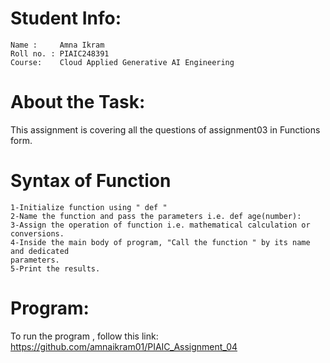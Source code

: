 # Student Info:
    Name :     Amna Ikram
    Roll no. : PIAIC248391
    Course:    Cloud Applied Generative AI Engineering

# About the Task:
 This assignment is covering all the questions of  assignment03 in Functions form.

 # Syntax of Function
    1-Initialize function using " def " 
    2-Name the function and pass the parameters i.e. def age(number):
    3-Assign the operation of function i.e. mathematical calculation or conversions.
    4-Inside the main body of program, "Call the function " by its name and dedicated
    parameters.
    5-Print the results.

# Program:
 To run the program , follow this link:
https://github.com/amnaikram01/PIAIC_Assignment_04 

